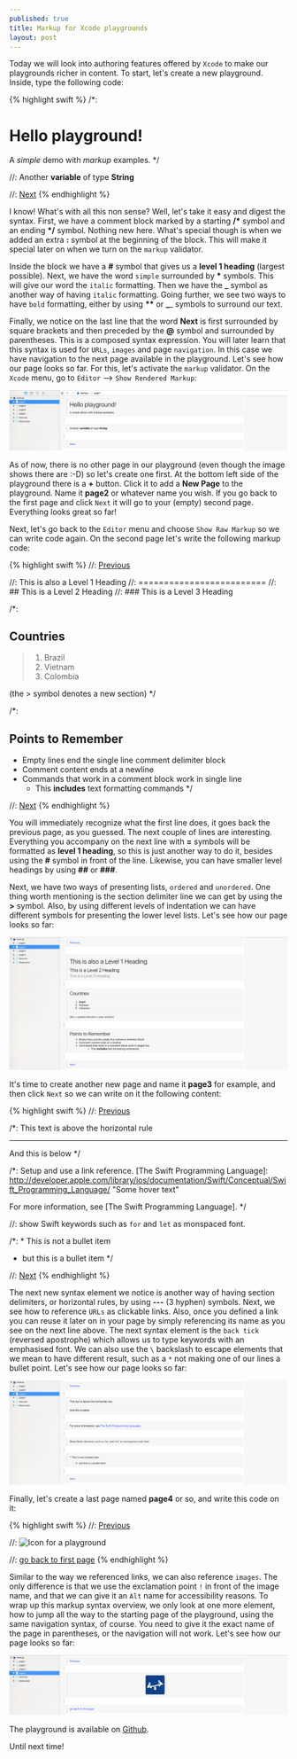 ```yaml
---
published: true
title: Markup for Xcode playgrounds
layout: post
---
```

Today we will look into authoring features offered by `Xcode` to make our playgrounds richer in content. To start, let's create a new playground. Inside, type the following code:

{% highlight swift %}
/*:
# Hello playground!

A *simple* demo with _markup_ examples.
*/

//: Another **variable** of type __String__

//: [Next](@next)
{% endhighlight %}

I know! What's with all this non sense? Well, let's take it easy and digest the syntax. First, we have a comment block marked by a starting __/\*__ symbol and an ending __\*/__ symbol. Nothing new here. What's special though is when we  added an extra __:__ symbol at the beginning of the block. This will make it special later on when we turn on the `markup` validator.

Inside the block we have a __#__ symbol that gives us a __level 1 heading__ (largest possible). Next, we have the word `simple` surrounded by __\*__ symbols. This will give our word the `italic` formatting. Then we have the __\___ symbol as another way of having `italic` formatting. Going further, we see two ways to have `bold` formatting, either by using __\**__ or __\____ symbols to surround our text.

Finally, we notice on the last line that the word __Next__ is first surrounded by square brackets and then preceded by the __@__ symbol and surrounded by parentheses. This is a composed syntax expression. You will later learn that this syntax is used for `URLs`, `images` and page `navigation`. In this case we have navigation to the next page available in the playground. Let's see how our page looks so far. For this, let's activate the `markup` validator. On the `Xcode` menu, go to `Editor` --> `Show Rendered Markup`:

![alt text](https://github.com/Swiftor/Markup/raw/master/images/page1.png "Page 1")

As of now, there is no other page in our playground (even though the image shows there are :-D) so let's create one first. At the bottom left side of the playground there is a __+__ button. Click it to add a __New Page__ to the playground. Name it __page2__ or whatever name you wish. If you go back to the first page and click `Next` it will go to your (empty) second page. Everything looks great so far!

Next, let's go back to the `Editor` menu and choose `Show Raw Markup` so we can write code again. On the second page let's write the following markup code:

{% highlight swift %}
//: [Previous](@previous)

//: This is also a Level 1 Heading
//: =========================
//: ## This is a Level 2 Heading
//: ### This is a Level 3 Heading

/*: 
## Countries
> 1. Brazil
> 2. Vietnam
> 3. Colombia

(the > symbol denotes a new section)
*/

/*: 
## Points to Remember
* Empty lines end the single line comment delimiter block
* Comment content ends at a newline
* Commands that work in a comment block work in single line
     * This **includes** text formatting commands
*/

//: [Next](@next)
{% endhighlight %}

You will immediately recognize what the first line does, it goes back the previous page, as you guessed. The next couple of lines are interesting. Everything you accompany on the next line with __=__ symbols will be formatted as __level 1 heading__, so this is just another way to do it, besides using the __#__ symbol in front of the line. Likewise, you can have smaller level headings by using  __##__ or __###__.

Next, we have two ways of presenting lists, `ordered` and `unordered`. One thing worth mentioning is the section delimiter line we can get by using the __>__ symbol. Also, by using different levels of indentation we can have different symbols for presenting the lower level lists. Let's see how our page looks so far:

![alt text](https://github.com/Swiftor/Markup/raw/master/images/page2.png "Page 2")

It's time to create another new page and name it __page3__ for example, and then click `Next` so we can write on it the following content:

{% highlight swift %}
//: [Previous](@previous)

/*:
This text is above the horizontal rule

---
And this is below
*/

/*: Setup and use a link reference.
[The Swift Programming Language]: http://developer.apple.com/library/ios/documentation/Swift/Conceptual/Swift_Programming_Language/ "Some hover text"

For more information, see [The Swift Programming Language].
*/

//: show Swift keywords such as `for` and `let` as monspaced font.

/*:
\* This is not a bullet item
* but this is a bullet item
*/

//: [Next](@next)
{% endhighlight %}

The next new syntax element we notice is another way of having section delimiters, or horizontal rules, by using __---__ (3 hyphen) symbols. Next, we see how to reference `URLs` as clickable links. Also, once you defined a link you can reuse it later on in your page by simply referencing its name as you see on the next line above. The next syntax element is the `back tick` (reversed apostrophe) which allows us to type keywords with an emphasised font. We can also use the `\` backslash to escape elements that we mean to have different result, such as a `*` not making one of our lines a bullet point. Let's see how our page looks so far:

![alt text](https://github.com/Swiftor/Markup/raw/master/images/page3.png "Page 3")

Finally, let's create a last page named __page4__ or so, and write this code on it:

{% highlight swift %}
//: [Previous](@previous)

//: ![Icon for a playground](http://devimages.apple.com.edgekey.net/swift/images/playgrounds.png "A playground image")

//: [go back to first page](page1)
{% endhighlight %}

Similar to the way we referenced links, we can also reference `images`. The only difference is that we use the exclamation point `!` in front of the image name, and that we can give it an `Alt` name for accessibility reasons. To wrap up this markup syntax overview, we only look at one more element, how to jump all the way to the starting page of the playground, using the same navigation syntax, of course. You need to give it the exact name of the page in parentheses, or the navigation will not work. Let's see how our page looks so far:

![alt text](https://github.com/Swiftor/Markup/raw/master/images/page4.png "Page 4")

The playground is available on [Github](https://github.com/Swiftor/Markup/).

Until next time!